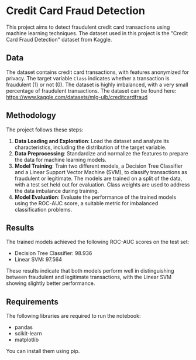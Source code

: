 # Credit Card Fraud Detection

This project aims to detect fraudulent credit card transactions using machine learning techniques. The dataset used in this project is the "Credit Card Fraud Detection" dataset from Kaggle.

## Data

The dataset contains credit card transactions, with features anonymized for privacy. The target variable `Class` indicates whether a transaction is fraudulent (1) or not (0). The dataset is highly imbalanced, with a very small percentage of fraudulent transactions. The dataset can be found here:
https://www.kaggle.com/datasets/mlg-ulb/creditcardfraud

## Methodology

The project follows these steps:

1. **Data Loading and Exploration**: Load the dataset and analyze its characteristics, including the distribution of the target variable.
2. **Data Preprocessing**: Standardize and normalize the features to prepare the data for machine learning models.
3. **Model Training**: Train two different models, a Decision Tree Classifier and a Linear Support Vector Machine (SVM), to classify transactions as fraudulent or legitimate. The models are trained on a split of the data, with a test set held out for evaluation. Class weights are used to address the data imbalance during training.
4. **Model Evaluation**: Evaluate the performance of the trained models using the ROC-AUC score, a suitable metric for imbalanced classification problems.

## Results

The trained models achieved the following ROC-AUC scores on the test set:

- Decision Tree Classifier: 98.936
- Linear SVM: 97.564

These results indicate that both models perform well in distinguishing between fraudulent and legitimate transactions, with the Linear SVM showing slightly better performance.

## Requirements

The following libraries are required to run the notebook:

- pandas
- scikit-learn
- matplotlib

You can install them using pip.
